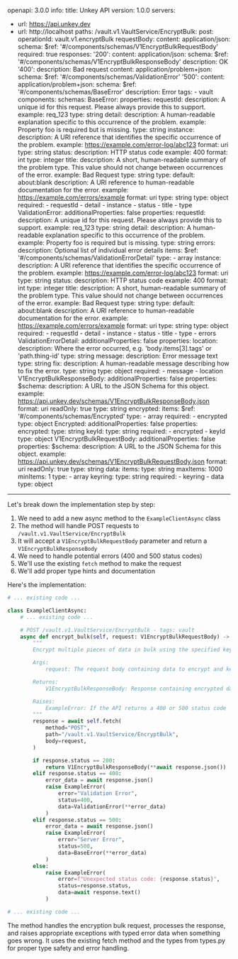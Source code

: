 openapi: 3.0.0
info:
  title: Unkey API
  version: 1.0.0
servers:
  - url: https://api.unkey.dev
  - url: http://localhost
paths:
  /vault.v1.VaultService/EncryptBulk:
    post:
      operationId: vault.v1.encryptBulk
      requestBody:
        content:
          application/json:
            schema:
              $ref: '#/components/schemas/V1EncryptBulkRequestBody'
        required: true
      responses:
        '200':
          content:
            application/json:
              schema:
                $ref: '#/components/schemas/V1EncryptBulkResponseBody'
          description: OK
        '400':
          description: Bad request
          content:
            application/problem+json:
              schema:
                $ref: '#/components/schemas/ValidationError'
        '500':
          content:
            application/problem+json:
              schema:
                $ref: '#/components/schemas/BaseError'
          description: Error
      tags:
        - vault
components:
  schemas:
    BaseError:
      properties:
        requestId:
          description: A unique id for this request. Please always provide this to support.
          example: req_123
          type: string
        detail:
          description: A human-readable explanation specific to this occurrence of the problem.
          example: Property foo is required but is missing.
          type: string
        instance:
          description: A URI reference that identifies the specific occurrence of the problem.
          example: https://example.com/error-log/abc123
          format: uri
          type: string
        status:
          description: HTTP status code
          example: 400
          format: int
          type: integer
        title:
          description: A short, human-readable summary of the problem type. This value should not change between occurrences of the error.
          example: Bad Request
          type: string
        type:
          default: about:blank
          description: A URI reference to human-readable documentation for the error.
          example: https://example.com/errors/example
          format: uri
          type: string
      type: object
      required:
        - requestId
        - detail
        - instance
        - status
        - title
        - type
    ValidationError:
      additionalProperties: false
      properties:
        requestId:
          description: A unique id for this request. Please always provide this to support.
          example: req_123
          type: string
        detail:
          description: A human-readable explanation specific to this occurrence of the problem.
          example: Property foo is required but is missing.
          type: string
        errors:
          description: Optional list of individual error details
          items:
            $ref: '#/components/schemas/ValidationErrorDetail'
          type:
            - array
        instance:
          description: A URI reference that identifies the specific occurrence of the problem.
          example: https://example.com/error-log/abc123
          format: uri
          type: string
        status:
          description: HTTP status code
          example: 400
          format: int
          type: integer
        title:
          description: A short, human-readable summary of the problem type. This value should not change between occurrences of the error.
          example: Bad Request
          type: string
        type:
          default: about:blank
          description: A URI reference to human-readable documentation for the error.
          example: https://example.com/errors/example
          format: uri
          type: string
      type: object
      required:
        - requestId
        - detail
        - instance
        - status
        - title
        - type
        - errors
    ValidationErrorDetail:
      additionalProperties: false
      properties:
        location:
          description: Where the error occurred, e.g. 'body.items[3].tags' or 'path.thing-id'
          type: string
        message:
          description: Error message text
          type: string
        fix:
          description: A human-readable message describing how to fix the error.
          type: string
      type: object
      required:
        - message
        - location
    V1EncryptBulkResponseBody:
      additionalProperties: false
      properties:
        $schema:
          description: A URL to the JSON Schema for this object.
          example: https://api.unkey.dev/schemas/V1EncryptBulkResponseBody.json
          format: uri
          readOnly: true
          type: string
        encrypted:
          items:
            $ref: '#/components/schemas/Encrypted'
          type:
            - array
      required:
        - encrypted
      type: object
    Encrypted:
      additionalProperties: false
      properties:
        encrypted:
          type: string
        keyId:
          type: string
      required:
        - encrypted
        - keyId
      type: object
    V1EncryptBulkRequestBody:
      additionalProperties: false
      properties:
        $schema:
          description: A URL to the JSON Schema for this object.
          example: https://api.unkey.dev/schemas/V1EncryptBulkRequestBody.json
          format: uri
          readOnly: true
          type: string
        data:
          items:
            type: string
          maxItems: 1000
          minItems: 1
          type:
            - array
        keyring:
          type: string
      required:
        - keyring
        - data
      type: object

---
Let's break down the implementation step by step:

1. We need to add a new async method to the `ExampleClientAsync` class
2. The method will handle POST requests to `/vault.v1.VaultService/EncryptBulk`
3. It will accept a `V1EncryptBulkRequestBody` parameter and return a `V1EncryptBulkResponseBody`
4. We need to handle potential errors (400 and 500 status codes)
5. We'll use the existing `fetch` method to make the request
6. We'll add proper type hints and documentation

Here's the implementation:

```python:client.py
# ... existing code ...

class ExampleClientAsync:
    # ... existing code ...

    # POST /vault.v1.VaultService/EncryptBulk - tags: vault
    async def encrypt_bulk(self, request: V1EncryptBulkRequestBody) -> V1EncryptBulkResponseBody:
        """
        Encrypt multiple pieces of data in bulk using the specified keyring.

        Args:
            request: The request body containing data to encrypt and keyring identifier

        Returns:
            V1EncryptBulkResponseBody: Response containing encrypted data

        Raises:
            ExampleError: If the API returns a 400 or 500 status code
        """
        response = await self.fetch(
            method="POST",
            path="/vault.v1.VaultService/EncryptBulk",
            body=request,
        )

        if response.status == 200:
            return V1EncryptBulkResponseBody(**await response.json())
        elif response.status == 400:
            error_data = await response.json()
            raise ExampleError(
                error="Validation Error",
                status=400,
                data=ValidationError(**error_data)
            )
        elif response.status == 500:
            error_data = await response.json()
            raise ExampleError(
                error="Server Error",
                status=500,
                data=BaseError(**error_data)
            )
        else:
            raise ExampleError(
                error=f"Unexpected status code: {response.status}",
                status=response.status,
                data=await response.text()
            )

# ... existing code ...
```

The method handles the encryption bulk request, processes the response, and raises appropriate exceptions with typed error data when something goes wrong. It uses the existing fetch method and the types from types.py for proper type safety and error handling.